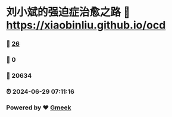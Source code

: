 # 刘小斌的强迫症治愈之路 :link: https://xiaobinliu.github.io/ocd 
### :page_facing_up: [26](https://xiaobinliu.github.io/ocd/tag.html) 
### :speech_balloon: 0 
### :hibiscus: 20634 
### :alarm_clock: 2024-06-29 07:11:16 
### Powered by :heart: [Gmeek](https://github.com/xiaobinliu/Gmeek)
